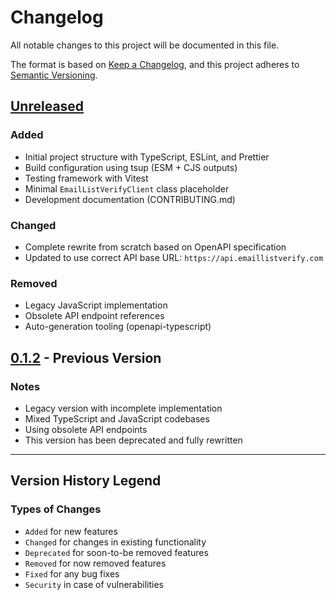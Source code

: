 # Changelog

All notable changes to this project will be documented in this file.

The format is based on [Keep a Changelog](https://keepachangelog.com/en/1.1.0/),
and this project adheres to [Semantic Versioning](https://semver.org/spec/v2.0.0.html).

## [Unreleased]

### Added

- Initial project structure with TypeScript, ESLint, and Prettier
- Build configuration using tsup (ESM + CJS outputs)
- Testing framework with Vitest
- Minimal `EmailListVerifyClient` class placeholder
- Development documentation (CONTRIBUTING.md)

### Changed

- Complete rewrite from scratch based on OpenAPI specification
- Updated to use correct API base URL: `https://api.emaillistverify.com`

### Removed

- Legacy JavaScript implementation
- Obsolete API endpoint references
- Auto-generation tooling (openapi-typescript)

## [0.1.2] - Previous Version

### Notes

- Legacy version with incomplete implementation
- Mixed TypeScript and JavaScript codebases
- Using obsolete API endpoints
- This version has been deprecated and fully rewritten

---

## Version History Legend

### Types of Changes

- `Added` for new features
- `Changed` for changes in existing functionality
- `Deprecated` for soon-to-be removed features
- `Removed` for now removed features
- `Fixed` for any bug fixes
- `Security` in case of vulnerabilities

[Unreleased]: https://github.com/EmailListVerify-com/emaillistverify-sdk-js/compare/v0.1.2...HEAD
[0.1.2]: https://github.com/EmailListVerify-com/emaillistverify-sdk-js/releases/tag/v0.1.2
